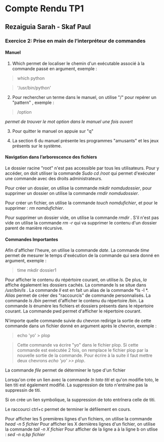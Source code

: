 # Compte Rendu TP1
## Rezaiguia Sarah - Skaf Paul

### Exercice 2: Prise en main de l’interpréteur de commandes 

#### Manuel 

1) Which permet de localiser le chemin d'un exécutable associé à la commande passé en argument, exemple : 

>which python 

>'/usr/bin/python' 


2) Pour rechercher un terme dans le manuel, on utilise "/" pour repérer un "pattern" , exemple : 

>/option 

*permet de trouver le mot option dans le manuel une fois ouvert*

3) Pour quitter le manuel on appuie sur "q" 

4) La section 6 du manuel présente les programmes "amusants" et les jeux présents sur le système.

#### Navigation dans l’arborescence des fichiers 

Le dossier racine "root" n'est pas accessible par tous les utilisateurs. Pour y accéder, on doit utiliser la commande *Sudo cd /root* qui permet d'exécuter une commande avec des droits administrateurs.

Pour créer un dossier, on utilise la commande *mkdir nomdudossier*, pour supprimer un dossier on utilise la commande *rmdir nomdudossier*.

Pour créer un fichier, on utilise la commande *touch nomdufichier*, et pour le supprimer : *rm nomdufichier*.

Pour supprimer un dossier vide, on utilise la commande *rmdir* . S'il n'est pas vide on utilise la commande *rm -r* qui va supprimer le contenu d'un dossier parent de manière récursive. 


#### Commandes Importantes

Afin d'afficher l'heure, on utilise la commande *date*. La commande *time* permet de mesurer le temps d'exécution de la commande qui sera donné en argument, exemple : 
> time mkdir dossier1

Pour afficher le contenu du répértoire courant, on utilise *ls*.
De plus, *la* affiche également les dossiers cachés.
La commande ls se situe dans */usr/bin/ls* .
La commande *ll* est en fait un alias de la commande *ls -l *. *Alias* permet de créer des "raccourcis" de commande personnalisés.
La commande *ls /bin* permet d'afficher le contenu du répertoire /bin.
La commande *ls* énumère les fichiers et dossiers présents dans le répertoire courant.
La commande pwd permet d'afficher le répertoire courant.

N'importe quelle commande suivie du chevron redirige la sortie de cette commande dans un fichier donné en argument après le chevron, exemple : 
> echo 'yo' > plop

> Cette commande va écrire "yo" dans le fichier plop. Si cette commande est exécutée 2 fois, on remplace le fichier plop par la nouvelle sortie de la commande. Pour écrire à la suite il faut mettre deux chevrons *echo 'yo' >> plop*.

La commande *file* permet de déterminer le type d'un fichier 

Lorsqu'on crée un lien avec la commande *ln toto titi* et qu'on modifie toto, le lien titi est également modifié. La suppression de toto n'entraîne pas la suppressin de titi.

Si on crée un lien symbolique, la suppression de toto entrînera celle de titi.

Le raccourci ctrl+c permet de terminer le défilement en cours.

Pour afficher les 5 premières lignes d'un fichiers, on utilise la commande *head -n 5 fichier*
Pour afficher les X dernières lignes d'un fichier, on utilise la commande *tail -n X fichier*
Pour afficher de la ligne a à la ligne b on utlise : *sed -n a,bp fichier*





